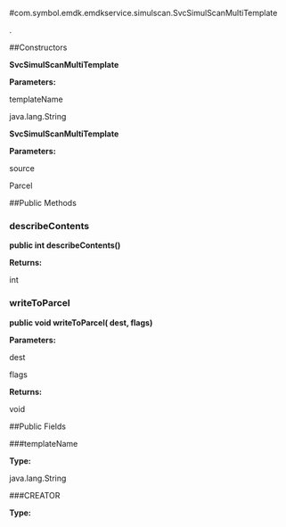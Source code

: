 #com.symbol.emdk.emdkservice.simulscan.SvcSimulScanMultiTemplate

.



##Constructors

**SvcSimulScanMultiTemplate**



**Parameters:**

templateName



java.lang.String

**SvcSimulScanMultiTemplate**



**Parameters:**

source



Parcel

##Public Methods

### describeContents

**public int describeContents()**



**Returns:**

int

### writeToParcel

**public void writeToParcel( dest,  flags)**



**Parameters:**

dest

flags

**Returns:**

void

##Public Fields

###templateName



**Type:**

java.lang.String

###CREATOR



**Type:**

<any>

